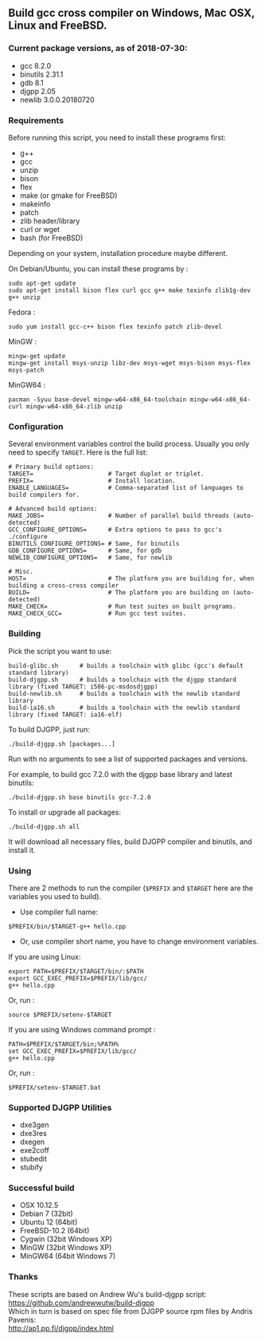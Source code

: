 ## Build gcc cross compiler on Windows, Mac OSX, Linux and FreeBSD.

### Current package versions, as of 2018-07-30:

* gcc 8.2.0
* binutils 2.31.1
* gdb 8.1
* djgpp 2.05
* newlib 3.0.0.20180720

### Requirements

Before running this script, you need to install these programs first:

* g++
* gcc
* unzip
* bison
* flex
* make (or gmake for FreeBSD)
* makeinfo
* patch
* zlib header/library
* curl or wget
* bash (for FreeBSD)

Depending on your system, installation procedure maybe different.

On Debian/Ubuntu, you can install these programs by :

```
sudo apt-get update
sudo apt-get install bison flex curl gcc g++ make texinfo zlib1g-dev g++ unzip
```

Fedora :

```
sudo yum install gcc-c++ bison flex texinfo patch zlib-devel
```

MinGW :

```
mingw-get update
mingw-get install msys-unzip libz-dev msys-wget msys-bison msys-flex msys-patch
```

MinGW64 :

```
pacman -Syuu base-devel mingw-w64-x86_64-toolchain mingw-w64-x86_64-curl mingw-w64-x86_64-zlib unzip
```

### Configuration

Several environment variables control the build process. Usually you only need to specify `TARGET`. Here is the full list:
```
# Primary build options:
TARGET=                     # Target duplet or triplet.
PREFIX=                     # Install location.
ENABLE_LANGUAGES=           # Comma-separated list of languages to build compilers for.

# Advanced build options:
MAKE_JOBS=                  # Number of parallel build threads (auto-detected)
GCC_CONFIGURE_OPTIONS=      # Extra options to pass to gcc's ./configure
BINUTILS_CONFIGURE_OPTIONS= # Same, for binutils
GDB_CONFIGURE_OPTIONS=      # Same, for gdb
NEWLIB_CONFIGURE_OPTIONS=   # Same, for newlib

# Misc.
HOST=                       # The platform you are building for, when building a cross-cross compiler
BUILD=                      # The platform you are building on (auto-detected)
MAKE_CHECK=                 # Run test suites on built programs.
MAKE_CHECK_GCC=             # Run gcc test suites.
```

### Building

Pick the script you want to use:
```
build-glibc.sh      # builds a toolchain with glibc (gcc's default standard library)
build-djgpp.sh      # builds a toolchain with the djgpp standard library (fixed TARGET: i586-pc-msdosdjgpp)
build-newlib.sh     # builds a toolchain with the newlib standard library
build-ia16.sh       # builds a toolchain with the newlib standard library (fixed TARGET: ia16-elf)
```

To build DJGPP, just run:
```
./build-djgpp.sh [packages...]
```
Run with no arguments to see a list of supported packages and versions.

For example, to build gcc 7.2.0 with the djgpp base library and latest binutils:
```
./build-djgpp.sh base binutils gcc-7.2.0
```

To install or upgrade all packages:
```
./build-djgpp.sh all
```

It will download all necessary files, build DJGPP compiler and binutils, and install it.

### Using

There are 2 methods to run the compiler (`$PREFIX` and `$TARGET` here are the variables you used to build).

* Use compiler full name:

```
$PREFIX/bin/$TARGET-g++ hello.cpp
```

* Or, use compiler short name, you have to change environment variables.

If you are using Linux:
```
export PATH=$PREFIX/$TARGET/bin/:$PATH
export GCC_EXEC_PREFIX=$PREFIX/lib/gcc/
g++ hello.cpp
```
Or, run :

```
source $PREFIX/setenv-$TARGET
```

If you are using Windows command prompt :

```
PATH=$PREFIX/$TARGET/bin;%PATH%
set GCC_EXEC_PREFIX=$PREFIX/lib/gcc/
g++ hello.cpp
```

Or, run :

```
$PREFIX/setenv-$TARGET.bat
```

### Supported DJGPP Utilities
* dxe3gen
* dxe3res
* dxegen
* exe2coff
* stubedit
* stubify

### Successful build

* OSX 10.12.5
* Debian 7 (32bit)
* Ubuntu 12 (64bit)
* FreeBSD-10.2 (64bit)
* Cygwin (32bit Windows XP)
* MinGW (32bit Windows XP)
* MinGW64 (64bit Windows 7)

### Thanks

These scripts are based on Andrew Wu's build-djgpp script:  
<https://github.com/andrewwutw/build-djgpp>  
Which in turn is based on spec file from DJGPP source rpm files by Andris Pavenis:  
<http://ap1.pp.fi/djgpp/index.html>
